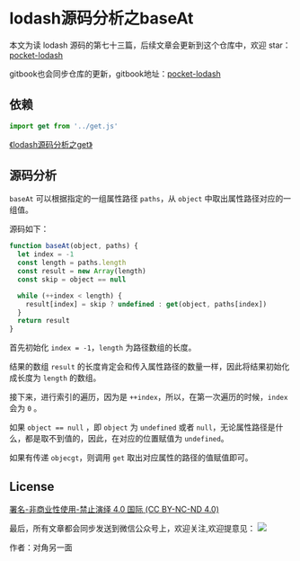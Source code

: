 # lodash源码分析之baseAt

本文为读 lodash 源码的第七十三篇，后续文章会更新到这个仓库中，欢迎 star：[pocket-lodash](https://github.com/yeyuqiudeng/pocket-lodash)

gitbook也会同步仓库的更新，gitbook地址：[pocket-lodash](https://www.gitbook.com/book/yeyuqiudeng/pocket-lodash/details)

## 依赖

```javascript
import get from '../get.js'
```

[《lodash源码分析之get》](../get.md)

## 源码分析

`baseAt` 可以根据指定的一组属性路径 `paths`，从 `object` 中取出属性路径对应的一组值。

源码如下：

```javascript
function baseAt(object, paths) {
  let index = -1
  const length = paths.length
  const result = new Array(length)
  const skip = object == null

  while (++index < length) {
    result[index] = skip ? undefined : get(object, paths[index])
  }
  return result
}
```

首先初始化 `index = -1`，`length` 为路径数组的长度。

结果的数组 `result` 的长度肯定会和传入属性路径的数量一样，因此将结果初始化成长度为 `length` 的数组。

接下来，进行索引的遍历，因为是 `++index`，所以，在第一次遍历的时候，`index` 会为 `0` 。

如果 `object == null` ，即 `object` 为 `undefined` 或者 `null`，无论属性路径是什么，都是取不到值的，因此，在对应的位置赋值为 `undefined`。

如果有传递 `objecgt`，则调用 `get` 取出对应属性的路径的值赋值即可。

## License

[署名-非商业性使用-禁止演绎 4.0 国际 (CC BY-NC-ND 4.0)](http://creativecommons.org/licenses/by-nc-nd/4.0/)

最后，所有文章都会同步发送到微信公众号上，欢迎关注,欢迎提意见：  ![](https://raw.githubusercontent.com/yeyuqiudeng/resource/master/images/qrcode_front-end-article.jpg) 

作者：对角另一面 